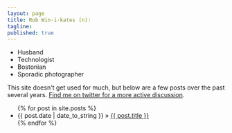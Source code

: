 ```yaml
---
layout: page
title: Rob Win·i·kates (n):
tagline: 
published: true
---
```

* Husband
* Technologist
* Bostonian
* Sporadic photographer

This site doesn't get used for much, but below are a few posts over the past several years.  [Find me on twitter for a more active discussion](twitter.com/rob_w).

<ul class="posts">
  {% for post in site.posts %}
    <li><span>{{ post.date | date_to_string }}</span> &raquo; <a href="{{ BASE_PATH }}{{ post.url }}">{{ post.title }}</a></li>
  {% endfor %}
</ul>
